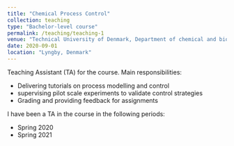 ```yaml
---
title: "Chemical Process Control"
collection: teaching
type: "Bachelor-level course"
permalink: /teaching/teaching-1
venue: "Technical University of Denmark, Department of chemical and biochemical engineering"
date: 2020-09-01
location: "Lyngby, Denmark"
---
```


Teaching Assistant (TA) for the course. Main responsibilities:
* Delivering tutorials on process modelling and control
* supervising pilot scale experiments to validate control strategies
* Grading and providing feedback for assignments

I have been a TA in the course in the following periods:
* Spring 2020
* Spring 2021